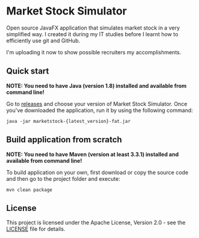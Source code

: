 # Market Stock Simulator
Open source JavaFX application that simulates market stock in a very simplified way.
I created it during my IT studies before I learnt how to efficiently use git and GitHub. 

I'm uploading it now to show possible recruiters my accomplishments.

## Quick start
**NOTE: You need to have Java (version 1.8) installed and available from command line!**

Go to [releases](https://github.com/dominieq/market-stock/releases) 
and choose your version of Market Stock Simulator.
Once you've downloaded the application, run it by using the following command:
````
java -jar marketstock-{latest_version}-fat.jar
````

## Build application from scratch
**NOTE: You need to have Maven (version at least 3.3.1) installed and available from command line!**

To build application on your own, first download or copy
the source code and then go to the project folder and execute:
````
mvn clean package
````

## License
This project is licensed under the Apache License, Version 2.0 -
see the [LICENSE](https://github.com/dominieq/market-stock/blob/master/LICENSE) file for details.
